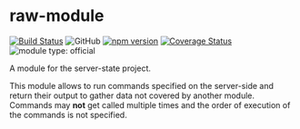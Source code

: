 # raw-module

[![Build Status](https://travis-ci.com/server-state/raw-module.svg?branch=master)](https://travis-ci.com/server-state/raw-module)
![GitHub](https://img.shields.io/github/license/server-state/raw-module)
[![npm version](https://badge.fury.io/js/%40server-state%2Fraw-module.svg)](https://badge.fury.io/js/%40server-state%2Fraw-module)
[![Coverage Status](https://coveralls.io/repos/github/server-state/raw-module/badge.svg?branch=master)](https://coveralls.io/github/server-state/raw-module?branch=master)
![module type: official](https://img.shields.io/badge/module%20type-official-%23015ba0)

A module for the server-state project.

This module allows to run commands specified on the server-side and return their output to gather data not covered by
another module. Commands may **not** get called multiple times and the order of execution of the commands is not specified.
